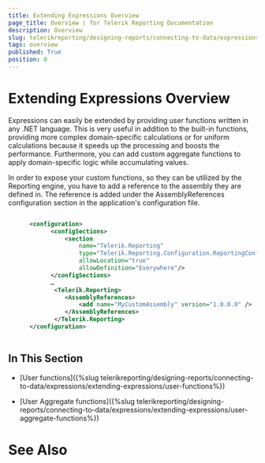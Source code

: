 ```yaml
---
title: Extending Expressions Overview
page_title: Overview | for Telerik Reporting Documentation
description: Overview
slug: telerikreporting/designing-reports/connecting-to-data/expressions/extending-expressions/overview
tags: overview
published: True
position: 0
---
```


# Extending Expressions Overview



Expressions can easily be extended by providing user functions written in any .NET language.
      This is very useful in addition to the built-in functions, providing more complex domain-specific calculations 
      or for uniform calculations because it speeds up the processing and boosts the performance.
      Furthermore, you can add custom aggregate functions to apply domain-specific logic while accumulating values.

In order to expose your custom functions, so they can be utilized by the Reporting engine,
      you have to add a reference to the assembly they are defined in. 
      The reference is added under the AssemblyReferences configuration section in the application's configuration file.
      

	
````XML

      <configuration>
			<configSections>
				<section
				    name="Telerik.Reporting"
				    type="Telerik.Reporting.Configuration.ReportingConfigurationSection, Telerik.Reporting"
				    allowLocation="true"
				    allowDefinition="Everywhere"/>
		    </configSections>
		    …
		     <Telerik.Reporting>
				<AssemblyReferences>
					<add name="MyCustomAssembly" version="1.0.0.0" />
				</AssemblyReferences>
			 </Telerik.Reporting>
      </configuration>
      
````



## In This Section

* [User functions]({%slug telerikreporting/designing-reports/connecting-to-data/expressions/extending-expressions/user-functions%})

* [User Aggregate functions]({%slug telerikreporting/designing-reports/connecting-to-data/expressions/extending-expressions/user-aggregate-functions%})

# See Also

